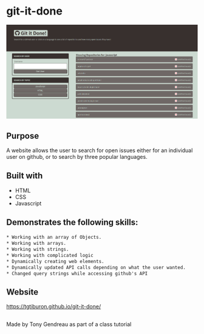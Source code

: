 # git-it-done


<img src="./assets/images/git-it-done-screen.PNG"
     alt="The user interface of Quizzer the Web API Edition."
      />




## Purpose
A website allows the user to search for open issues either for an individual user on github, or to search by three popular languages.


## Built with
* HTML
* CSS
* Javascript


## Demonstrates the following skills:

    * Working with an array of Objects.
    * Working with arrays.
    * Working with strings.
    * Working with complicated logic
    * Dynamically creating web elements.
    * Dynamically updated API calls depending on what the user wanted.
    * Changed query strings while accessing github's API




## Website
https://tgtiburon.github.io/git-it-done/

##

Made by Tony Gendreau as part of a class tutorial

